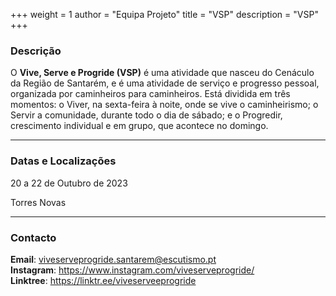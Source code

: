 +++
weight = 1
author = "Equipa Projeto"
title = "VSP"
description = "VSP"
+++

### Descrição

O **Vive, Serve e Progride (VSP)** é uma atividade que nasceu do Cenáculo da Região de  Santarém, e é uma atividade de serviço e progresso pessoal, organizada por caminheiros para caminheiros. Está dividida em três momentos: o Viver, na sexta-feira à noite, onde se vive o caminheirismo; o Servir a comunidade, durante todo o dia de sábado; e o Progredir, crescimento individual e em grupo, que acontece no domingo.

---

### Datas e Localizações

20 a 22 de Outubro de 2023

Torres Novas

---

### Contacto

**Email**: viveserveprogride.santarem@escutismo.pt \
**Instagram**: https://www.instagram.com/viveserveprogride/ \
**Linktree**: https://linktr.ee/viveserveeprogride